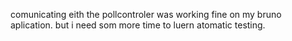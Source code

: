 comunicating eith the pollcontroler was working fine on my bruno aplication. but i need som more time to luern 
atomatic testing. 